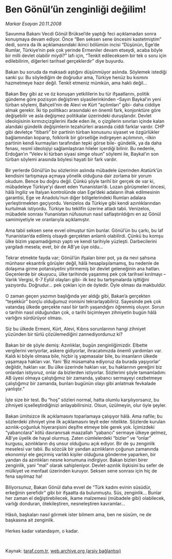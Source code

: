 # Ben Gönül’ün zenginliği değilim!

*Markar Esayan 20.11.2008*

<div class="taraf_structure_2col_1zq">
<div class="margen_n">



 <p>Savunma Bakanı Vecdi Gönül Brüksel’de yaptığı feci açıklamadan sonra konuşmaya devam ediyor. Önce “Ben seksen sene öncesini kastetmiştim” dedi, sonra da ilk açıklamasındaki ikinci bölümün incisi “Düşünün, Ege’de Rumlar, Türkiye’nin pek çok yerinde Ermeniler devam etseydi, acaba böyle bir milli devlet olabilir miydi?” lafı için, “Tenkit edileceksem bir tek o soru için edilebilirim, diğerleri tarihsel gerçeklerdir” diye buyurdu. <br/><br/>Bakan bu soruda da maksadı aştığını düşünmüyor aslında. Söylemek istediği sanki şu: Bu söylediğim de doğrudur ama, Türkiye henüz bu kısmını hazmetmeye hazır değil. Tenkit etmeniz mümkün, ama haklı değil... <br/><br/>Bakan Bey gibi az ve öz konuşan yetkililerin bu tür ifşaatlarını, politik gündeme göre pozisyon değiştiren siyasilerinkinden –Sayın Baykal’ın yeni türban söylemi, Bahçeli’nin de Alevi ve Kürt “açılımları” gibi- daha ciddiye almak gerekir. İki tip politikacı arasındaki en önemli fark, konjonktüre göre değişebilir ve asla değişmez politikalar üzerindeki duruşlarıdır. Devlet ideolojisinin kırmızıçizgilerini ifade eden ile, o çizgilerin sınırları içinde kalan alandaki gündelik değişimlerin tezahürleri arasında ciddi farklar vardır. CHP gibi devletçe “itibarlı” bir partinin türban konusunu siyaset ve özgürlükler bağlamından koparıp, folklorik bir görselliğe indirgeyen açılımının, –ilkin partinin kendi kurmayları tarafından tepki görse bile- gündelik, ya da daha fenası, resmî ideolojiyi sağlamlaştıran hileler içerdiği bilinir. Bu nedenle, Erdoğan’ın “Velev ki türban siyasi simge olsun” söylemi ile, Baykal’ın son türban söylemi arasında böylesi hayati bir fark vardır. <br/><br/>Bir yerlerde Gönül’ün bu sözlerinin aslında mübadele üzerinden Atatürk’ün kendisini tartışmaya açmaya yönelik olduğuna dair zorlama bir yorum okudum. Bence bu doğru değil. Çünkü şöyle tarihî bir gerçek de var ki, mübadeleye Türkiye’yi davet eden Yunanistan’dı. Lozan görüşmeleri öncesi, hâlâ İngiliz ve İtalyan kontrolünde olan Ege’deki adaların ilhak edilmesinin garantisi, Ege ve Anadolu’nun diğer bölgelerindeki Rumları adalara yerleştirmekten geçiyordu. Venizelos da Türkiye gibi kendi azınlıklarından kurtulmak istiyordu. Türkiye bu teklifin üzerine atladı tabii. Venizelos, mübadele sonrası Yunanistan nüfusunun nasıl saflaştırıldığını en az Gönül samimiyetiyle ve oranlarıyla açıklamıştır. <br/><br/>Ama tabii seksen sene evvel olmuştur tüm bunlar. Gönül’ün bu çarkı, bu laf Yunanistan’da edilmiş olsaydı gerçekten anlamlı olabilirdi. Çünkü bu komşu ülke bizim yapamadığımızı yaptı ve kendi tarihiyle yüzleşti. Darbecilerini yargıladı mesela; evet, bir de AB’ye üye oldu... <br/><br/>Tekrar etmekte fayda var; Gönül’ün ifşaları birer pot, ya da nevi şahsına münhasır eksantrik görüşler değil, hâlâ hesaplaşılamamış, bu nedenle de dolaşıma girme potansiyelini yitirmemiş bir devlet geleneğinin ana hatları. Geçenlerde bir okuyucu, ülke tarihinde yaşanmış pek çok tarihsel kırılmayı –Varlık Vergisi, 6-7 Eylül olayları gibi- ilk kez bu tartışmalarda işittiğini yazıyordu. Doğrudur... pek çokları için de öyledir. Öyle olması da makbuldür. <br/><br/>O zaman geçen yazımın başlığında yer aldığı gibi, Bakan’a gerçekten “teşekkür” borçlu olduğumuz ironisini tekrarlayabiliriz. Sayesinde pek çok vatandaş ülkede gerçekte nasıl bir tarih yaşandığını öğrenmiş oluyor. Sorun o tarihin nasıl olduğundan çok, o tarihi biçimleyen zihniyetin bugün hâlâ varlığını sürdürüyor olması. <br/><br/>Siz bu ülkede Ermeni, Kürt, Alevi, Kıbrıs sorunlarının hangi zihniyet yüzünden bir türlü çözülemediğini zannediyordunuz ki? <br/><br/>Bakan bir de şöyle demiş: Azınlıklar, bugün zenginliğimizdir. Elbette vergilerini veriyorlar, askere gidiyorlar, ihracatımızda önemli yardımları var. Kaldı ki böyle olmasa bile, hiçbir iş yapmasalar bile, bu insanların ülkede yaşamaya hakları var. Yani ‘Biz müsamaha ediyoruz da burada yaşıyorlar’ değildir, hakları var. Bu ülke üzerinde hakları var, bu haklarının gereğini biz onlardan istiyoruz, onlar da bizlerden istiyorlar. Sözlerimi şöyle tamamladım: AB üyesi olmaya çalıştığımız bir zamanda, yabancı sermayeyi cezbetmeye çalıştığımız bir zamanda, bunları bugünün olayı gibi anlatmak fevkalade yanlıştır.” <br/><br/>İşte size bir test. Bu “hoş” sözleri normal, hatta olumlu karşılıyorsanız, bu zihniyeti içselleştirdiğinizi anlayabilirsiniz. Olsun, üzülmeyin, olur öyle şeyler. <br/><br/>Bakan ümitsizce ilk açıklamasını toparlamaya çalışıyor hâlâ. Ama nafile; bu sözlerdeki zihniyet yine ilk açıklamasını teyit eder nitelikte. Sözlerde kurulan azınlık-çoğunluk hiyerarşisini deşifre etmeye bile gerek yok. İçimizdeki “yabancılara” kötü davranırsak maazallah “yabancı” sermaye ülkeye gelmez, AB’ye üyelik de hayal olurmuş. Zaten cümlelerdeki “bizler” ve “onlar” kurgusu, azınlıkların dış unsur olduğunu açık ediyor. Bir de şu zenginlik meselesi var tabii. Bu sözcük bir yandan azınlıkların çoğunun zamanında ekonomiyi ele geçirmiş varlıklı kişiler olduğuna gönderme yaparken, bir yandan da azınlıkları nesne konumuna indirgiyor. Bakan bizleri birer zenginlik, yani “mal” olarak sahipleniyor. Devlet-azınlık ilişkisini bu sefer de mülkiyet ve menfaat üzerinden kuruyor. Seksen sene sonrası için hiç de fena sayılmaz ha! <br/><br/>Biliyorsunuz, Bakan Gönül daha evvel de “Türk kadını evinin süsüdür, erkeğinin şerefidir” gibi bir ifşaatta da bulunmuştu. Süs, zenginlik... Bunlar her zaman el değiştirebilecek, ikame malzemesi (mübadele gibi) olabilecek, varlığı donduran, ötekileştiren, nesneleştiren kavramlar... <br/><br/>Hâsılı, başkaları nasıl görmek ister bilmem ama, ben ne süsüm, ne de başkasına ait zenginlik. <br/><br/>Herkes kadar vatandaşım, o kadar.</p>

<br/>


<div id="taraf_not">
</div>

</div>


</div>

Kaynak: [taraf.com.tr](http://www.taraf.com.tr:80/makale/2742.htm), [web.archive.org (arşiv bağlantısı)](http://web.archive.org/web/20090207205321/http://www.taraf.com.tr:80/makale/2742.htm)
